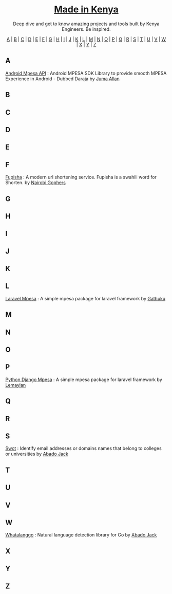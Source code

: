 <h1 align="center">
<a href="https://madeinkenya.dev/">Made in Kenya</a>
</h1>

<p align="center">Deep dive and get to know amazing projects and tools built by Kenya Engineers. Be inspired.</p>

<p align="center">
  <a href="#A">A</a> | <a href="#B">B</a> | <a href="#C">C</a> | <a href="#D">D</a> | <a href="#E">E</a> | <a href="#F">F</a> | <a href="#G">G</a> | <a href="#H">H</a> | <a href="#I">I</a> | <a href="#J">J</a> | <a href="#K">K</a> | <a href="#L">L</a> | <a href="#M">M</a> | <a href="#N">N</a> | <a href="#O">O</a> | <a href="#P">P</a> | <a href="#Q">Q</a> | <a href="#R">R</a> | <a href="#S">S</a> | <a href="#T">T</a> | <a href="#U">U</a> | <a href="#V">V</a> | <a href="#W">W</a> | <a href="#X">X</a> | <a href="#Y">Y</a> | <a href="#Z">Z</a>
</p>

## <a name="A"> </a>A
[Android Mpesa API](https://github.com/jumaallan/android-mpesa-api) : Android MPESA SDK Library to provide smooth MPESA Experience in Android - Dubbed Daraja by [Juma Allan](https://github.com/jumaallan)

## <a name="B"> </a>B


## <a name="C"> </a>C


## <a name="D"> </a>D


## <a name="E"> </a>E


## <a name="F"> </a>F
[Fupisha](https://github.com/nairobi-gophers/fupisha) : A modern url shortening service. Fupisha is a swahili word for Shorten. by [Nairobi Gophers](https://github.com/nairobi-gophers)

## <a name="G"> </a>G


## <a name="H"> </a>H


## <a name="I"> </a>I


## <a name="J"> </a>J


## <a name="K"> </a>K


## <a name="L"> </a>L

[Laravel Mpesa](https://github.com/gathuku/laravel_mpesa) : A simple mpesa package for laravel framework by [Gathuku](https://github.com/gathuku)

## <a name="M"> </a>M


## <a name="N"> </a>N


## <a name="O"> </a>O


## <a name="P"> </a>P
[Python Django Mpesa](https://github.com/lemaiyan/mpesa_api) : A simple mpesa package for laravel framework by [Lemayian](https://github.com/lemaiyan/mpesa_api)

## <a name="Q"> </a>Q


## <a name="R"> </a>R


## <a name="S"> </a>S
[Swot](https://github.com/abadojack/swot) : Identify email addresses or domains names that belong to colleges or universities by [Abado Jack](https://github.com/abadojack)

## <a name="T"> </a>T


## <a name="U"> </a>U


## <a name="V"> </a>V


## <a name="W"> </a>W
[Whatalanggo](https://github.com/abadojack/whatlanggo) : Natural language detection library for Go by [Abado Jack](https://github.com/abadojack)


## <a name="X"> </a>X


## <a name="Y"> </a>Y


## <a name="Z"> </a>Z